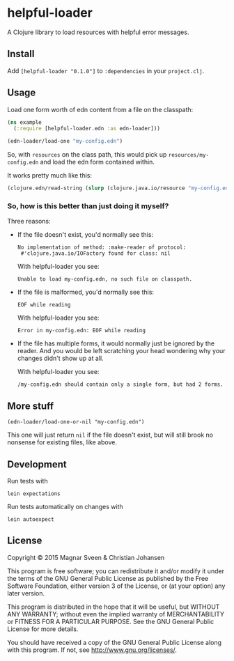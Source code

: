 # helpful-loader

A Clojure library to load resources with helpful error messages.

## Install

Add `[helpful-loader "0.1.0"]` to `:dependencies` in your `project.clj`.

## Usage

Load one form worth of edn content from a file on the classpath:

```clj
(ns example
  (:require [helpful-loader.edn :as edn-loader]))

(edn-loader/load-one "my-config.edn")
```

So, with `resources` on the class path, this would pick up
`resources/my-config.edn` and load the edn form contained within.

It works pretty much like this:

```clj
(clojure.edn/read-string (slurp (clojure.java.io/resource "my-config.edn")))
```

### So, how is this better than just doing it myself?

Three reasons:

- If the file doesn't exist, you'd normally see this:

  ```
  No implementation of method: :make-reader of protocol:
   #'clojure.java.io/IOFactory found for class: nil
  ```

  With helpful-loader you see:

  ```
  Unable to load my-config.edn, no such file on classpath.
  ```

- If the file is malformed, you'd normally see this:

  ```
  EOF while reading
  ```

  With helpful-loader you see:

  ```
  Error in my-config.edn: EOF while reading
  ```

- If the file has multiple forms, it would normally just be ignored
  by the reader. And you would be left scratching your head wondering
  why your changes didn't show up at all.

  With helpful-loader you see:

  ```
  /my-config.edn should contain only a single form, but had 2 forms.
  ```

## More stuff

```
(edn-loader/load-one-or-nil "my-config.edn")
```

This one will just return `nil` if the file doesn't exist, but will still brook
no nonsense for existing files, like above.

## Development

Run tests with

    lein expectations

Run tests automatically on changes with

    lein autoexpect

## License

Copyright © 2015 Magnar Sveen & Christian Johansen

This program is free software; you can redistribute it and/or modify
it under the terms of the GNU General Public License as published by
the Free Software Foundation, either version 3 of the License, or
(at your option) any later version.

This program is distributed in the hope that it will be useful,
but WITHOUT ANY WARRANTY; without even the implied warranty of
MERCHANTABILITY or FITNESS FOR A PARTICULAR PURPOSE.  See the
GNU General Public License for more details.

You should have received a copy of the GNU General Public License
along with this program.  If not, see <http://www.gnu.org/licenses/>.

